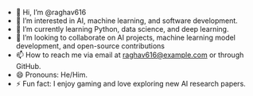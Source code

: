 - 👋 Hi, I’m @raghav616
- 👀 I’m interested in AI, machine learning, and software development.
- 🌱 I’m currently learning Python, data science, and deep learning.
- 💞️ I’m looking to collaborate on AI projects, machine learning model development, and open-source contributions
- 📫 How to reach me via email at raghav616@example.com or through GitHub.
- 😄 Pronouns: He/Him.
- ⚡ Fun fact: I enjoy gaming and love exploring new AI research papers.

<!---
raghav616/raghav616 is a ✨ special ✨ repository because its `README.md` (this file) appears on your GitHub profile.
You can click the Preview link to take a look at your changes.
--->
